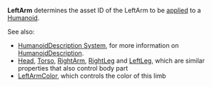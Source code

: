 **LeftArm** determines the asset ID of the LeftArm to be
[applied](https://create.roblox.com/docs/reference/engine/classes/Humanoid#ApplyDescription) to a [Humanoid](https://create.roblox.com/docs/reference/engine/classes/Humanoid).

See also:

- [HumanoidDescription System](/avatar/characters/character-customization#humanoiddescription),
  for more information on [HumanoidDescription](https://create.roblox.com/docs/reference/engine/classes/HumanoidDescription).
- [Head](https://create.roblox.com/docs/reference/engine/classes/HumanoidDescription#Head), [Torso](https://create.roblox.com/docs/reference/engine/classes/HumanoidDescription#Torso),
  [RightArm](https://create.roblox.com/docs/reference/engine/classes/HumanoidDescription#RightArm),
  [RightLeg](https://create.roblox.com/docs/reference/engine/classes/HumanoidDescription#RightLeg) and
  [LeftLeg](https://create.roblox.com/docs/reference/engine/classes/HumanoidDescription#LeftLeg), which are similar properties that
  also control body part
- [LeftArmColor](https://create.roblox.com/docs/reference/engine/classes/HumanoidDescription#LeftArmColor), which controls the
  color of this limb